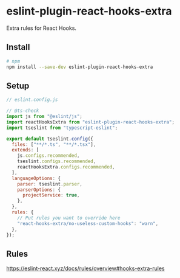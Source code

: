 # eslint-plugin-react-hooks-extra

Extra rules for React Hooks.

## Install

```sh
# npm
npm install --save-dev eslint-plugin-react-hooks-extra
```

## Setup

```js
// eslint.config.js

// @ts-check
import js from "@eslint/js";
import reactHooksExtra from "eslint-plugin-react-hooks-extra";
import tseslint from "typescript-eslint";

export default tseslint.config({
  files: ["**/*.ts", "**/*.tsx"],
  extends: [
    js.configs.recommended,
    tseslint.configs.recommended,
    reactHooksExtra.configs.recommended,
  ],
  languageOptions: {
    parser: tseslint.parser,
    parserOptions: {
      projectService: true,
    },
  },
  rules: {
    // Put rules you want to override here
    "react-hooks-extra/no-useless-custom-hooks": "warn",
  },
});
```

## Rules

<https://eslint-react.xyz/docs/rules/overview#hooks-extra-rules>
